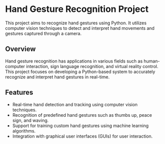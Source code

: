 # Hand Gesture Recognition Project

This project aims to recognize hand gestures using Python. It utilizes computer vision techniques to detect and interpret hand movements and gestures captured through a camera.

## Overview

Hand gesture recognition has applications in various fields such as human-computer interaction, sign language recognition, and virtual reality control. This project focuses on developing a Python-based system to accurately recognize and interpret hand gestures in real-time.

## Features

- Real-time hand detection and tracking using computer vision techniques.
- Recognition of predefined hand gestures such as thumbs up, peace sign, and waving.
- Support for training custom hand gestures using machine learning algorithms.
- Integration with graphical user interfaces (GUIs) for user interaction.
